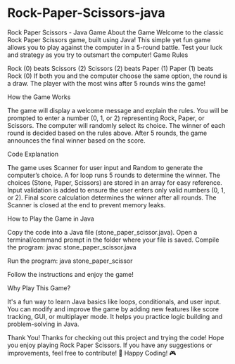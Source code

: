 # Rock-Paper-Scissors-java

Rock Paper Scissors - Java Game
About the Game
Welcome to the classic Rock Paper Scissors game, built using Java! This simple yet fun game allows you to play against the computer in a 5-round battle. Test your luck and strategy as you try to outsmart the computer!
Game Rules

Rock (0) beats Scissors (2)
Scissors (2) beats Paper (1)
Paper (1) beats Rock (0)
If both you and the computer choose the same option, the round is a draw.
The player with the most wins after 5 rounds wins the game!

How the Game Works

The game will display a welcome message and explain the rules.
You will be prompted to enter a number (0, 1, or 2) representing Rock, Paper, or Scissors.
The computer will randomly select its choice.
The winner of each round is decided based on the rules above.
After 5 rounds, the game announces the final winner based on the score.

Code Explanation

The game uses Scanner for user input and Random to generate the computer’s choice.
A for loop runs 5 rounds to determine the winner.
The choices (Stone, Paper, Scissors) are stored in an array for easy reference.
Input validation is added to ensure the user enters only valid numbers (0, 1, or 2).
Final score calculation determines the winner after all rounds.
The Scanner is closed at the end to prevent memory leaks.

How to Play the Game in Java

Copy the code into a Java file (stone_paper_scissor.java).
Open a terminal/command prompt in the folder where your file is saved.
Compile the program:
javac stone_paper_scissor.java


Run the program:
java stone_paper_scissor


Follow the instructions and enjoy the game!

Why Play This Game?

It's a fun way to learn Java basics like loops, conditionals, and user input.
You can modify and improve the game by adding new features like score tracking, GUI, or multiplayer mode.
It helps you practice logic building and problem-solving in Java.


Thank You!
Thanks for checking out this project and trying the code! Hope you enjoy playing Rock Paper Scissors. If you have any suggestions or improvements, feel free to contribute!
🚀 Happy Coding! 🎮
